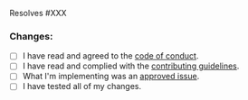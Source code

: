 <!--

* Before making a pull request, ensure the changes are for an approved issue.
* If your changes are not for an approved issue, your pull request can and will be rejected.

-->

Resolves #XXX

### Changes:

<!--

* Describe your changes in as much detail as possible. Make sure to list your changes, as well as the rationale behind them.
* If applicable, include code snippets, images, videos, etc.

-->

- [ ] I have read and agreed to the [code of conduct](https://github.com/PretendoNetwork/Pretendo/blob/master/.github/CODE_OF_CONDUCT.md).
- [ ] I have read and complied with the [contributing guidelines](https://github.com/PretendoNetwork/Pretendo/blob/master/.github/CONTRIBUTING.md).
- [ ] What I'm implementing was an [approved issue](https://github.com/PretendoNetwork/Pretendo/issues?q=is%3Aopen+is%3Aissue+label%3Aapproved).
- [ ] I have tested all of my changes.